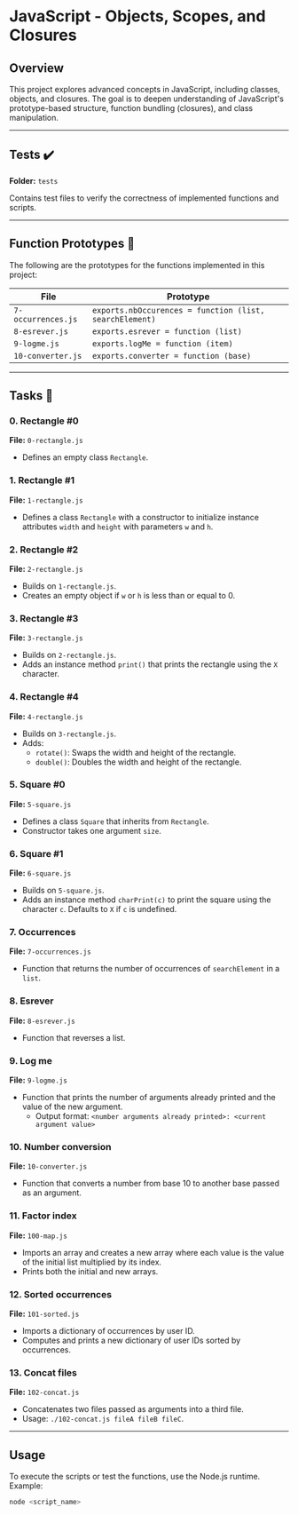 # JavaScript - Objects, Scopes, and Closures

## Overview
This project explores advanced concepts in JavaScript, including classes, objects, and closures. The goal is to deepen understanding of JavaScript's prototype-based structure, function bundling (closures), and class manipulation.

---

## Tests ✔️
**Folder:** `tests`

Contains test files to verify the correctness of implemented functions and scripts.

---

## Function Prototypes 💾
The following are the prototypes for the functions implemented in this project:

| File               | Prototype                                      |
|--------------------|------------------------------------------------|
| `7-occurrences.js` | `exports.nbOccurences = function (list, searchElement)` |
| `8-esrever.js`     | `exports.esrever = function (list)`           |
| `9-logme.js`       | `exports.logMe = function (item)`             |
| `10-converter.js`  | `exports.converter = function (base)`         |

---

## Tasks 📃

### 0. Rectangle #0
**File:** `0-rectangle.js`
- Defines an empty class `Rectangle`.

### 1. Rectangle #1
**File:** `1-rectangle.js`
- Defines a class `Rectangle` with a constructor to initialize instance attributes `width` and `height` with parameters `w` and `h`.

### 2. Rectangle #2
**File:** `2-rectangle.js`
- Builds on `1-rectangle.js`.
- Creates an empty object if `w` or `h` is less than or equal to 0.

### 3. Rectangle #3
**File:** `3-rectangle.js`
- Builds on `2-rectangle.js`.
- Adds an instance method `print()` that prints the rectangle using the `X` character.

### 4. Rectangle #4
**File:** `4-rectangle.js`
- Builds on `3-rectangle.js`.
- Adds:
  - `rotate()`: Swaps the width and height of the rectangle.
  - `double()`: Doubles the width and height of the rectangle.

### 5. Square #0
**File:** `5-square.js`
- Defines a class `Square` that inherits from `Rectangle`.
- Constructor takes one argument `size`.

### 6. Square #1
**File:** `6-square.js`
- Builds on `5-square.js`.
- Adds an instance method `charPrint(c)` to print the square using the character `c`. Defaults to `X` if `c` is undefined.

### 7. Occurrences
**File:** `7-occurrences.js`
- Function that returns the number of occurrences of `searchElement` in a `list`.

### 8. Esrever
**File:** `8-esrever.js`
- Function that reverses a list.

### 9. Log me
**File:** `9-logme.js`
- Function that prints the number of arguments already printed and the value of the new argument.
  - Output format: `<number arguments already printed>: <current argument value>`

### 10. Number conversion
**File:** `10-converter.js`
- Function that converts a number from base 10 to another base passed as an argument.

### 11. Factor index
**File:** `100-map.js`
- Imports an array and creates a new array where each value is the value of the initial list multiplied by its index.
- Prints both the initial and new arrays.

### 12. Sorted occurrences
**File:** `101-sorted.js`
- Imports a dictionary of occurrences by user ID.
- Computes and prints a new dictionary of user IDs sorted by occurrences.

### 13. Concat files
**File:** `102-concat.js`
- Concatenates two files passed as arguments into a third file.
- Usage: `./102-concat.js fileA fileB fileC`.

---


## Usage
To execute the scripts or test the functions, use the Node.js runtime. Example:
```bash
node <script_name>
